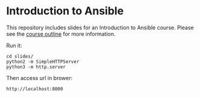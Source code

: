 # Introduction to Ansible

This repository includes slides for an Introduction to Ansible course. Please
see the [course outline](OUTLINE.md) for more information.

Run it:

    cd slides/
    python2 -m SimpleHTTPServer
    python3 -m http.server

Then access url in brower:

    http://localhost:8000
